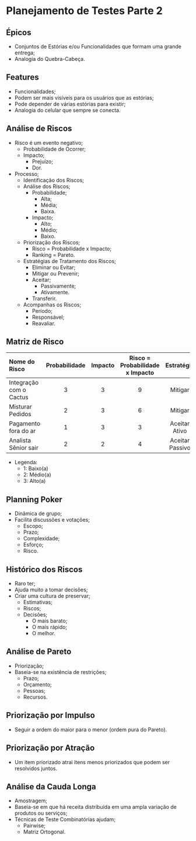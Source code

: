 # Planejamento de Testes Parte 2
## Épicos
- Conjuntos de Estórias e/ou Funcionalidades que formam uma grande entrega;
- Analogia do Quebra-Cabeça.
## Features
- Funcionalidades;
- Podem ser mais visíveis para os usuários que as estórias;
- Pode depender de várias estórias para existir;
- Analogia do celular que sempre se conecta.
## Análise de Riscos
- Risco é um evento negativo;
    - Probabilidade de Ocorrer;
    - Impacto;
        - Prejuízo;
        - Dor.
- Processo;
    - Identificação dos Riscos;
    - Análise dos Riscos;
        - Probabilidade;
            - Alta;
            - Média;
            - Baixa.
        - Impacto;
            - Alto;
            - Médio;
            - Baixo.
    - Priorização dos Riscos;
        - Risco = Probabilidade x Impacto;
        - Ranking = Pareto.
    - Estratégias de Tratamento dos Riscos;
        - Eliminar ou Evitar;
        - Mitigar ou Prevenir;
        - Aceitar;
            - Passivamente;
            - Ativamente.
        - Transferir.
    - Acompanhas os Riscos;
        - Período;
        - Responsável;
        - Reavaliar.
## Matriz de Risco
| Nome do Risco | Probabilidade | Impacto | Risco = Probabilidade x Impacto | Estratégia | Como? | Responsável | Reavaliar |
|:----------|:------:|:------:|:------:|:------:|:------:|:------:|:------:|
| Integração com o Cactus | 3 | 3 | 9 | Mitigar | Testar | Fulano | Mensalmente |
| Misturar Pedidos | 2 | 3 | 6 | Mitigar | Testar | Fulano | Mensalmente |
| Pagamento fora do ar | 1 | 3 | 3 | Aceitar Ativo | Gateway Backup | Beltrano | Semanalmente |
| Analista Sênior sair | 2 | 2 | 4 | Aceitar Passivo |  | Ciclano do RH | Por Evento |
- Legenda:
    - 1: Baixo(a)
    - 2: Médio(a)
    - 3: Alto(a)
## Planning Poker
- Dinâmica de grupo;
- Facilita discussões e votações;
    - Escopo;
    - Prazo;
    - Complexidade;
    - Esforço;
    - Risco.
## Histórico dos Riscos
- Raro ter;
- Ajuda muito a tomar decisões;
- Criar uma cultura de preservar;
    - Estimativas;
    - Riscos;
    - Decisões;
        - O mais barato;
        - O mais rápido;
        - O melhor. 
## Análise de Pareto
- Priorização;
- Baseia-se na existência de restrições;
    - Prazo;
    - Orçamento;
    - Pessoas;
    - Recursos.
## Priorização por Impulso
- Seguir a ordem do maior para o menor (ordem pura do Pareto).
## Priorização por Atração
- Um item priorizado atrai itens menos priorizados que podem ser resolvidos juntos.
## Análise da Cauda Longa
- Amostragem;
- Baseia-se em que há receita distribuída em uma ampla variação de produtos ou serviços;
- Técnicas de Teste Combinatórias ajudam;
    - Pairwise;
    - Matriz Ortogonal.